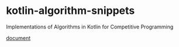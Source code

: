 # kotlin-algorithm-snippets
Implementations of Algorithms in Kotlin for Competitive Programming

[document](https://blue-jam.github.io/kotlin-algorithm-snippets/)
